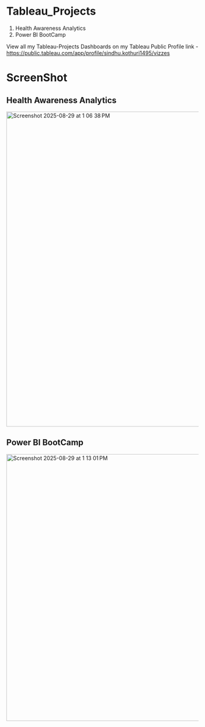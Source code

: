 # Tableau_Projects
1. Health Awareness Analytics
2. Power BI BootCamp

View all my Tableau-Projects Dashboards on my Tableau Public Profile link -
https://public.tableau.com/app/profile/sindhu.kothuri1495/vizzes

# ScreenShot
## Health Awareness Analytics
<img width="1440" height="825" alt="Screenshot 2025-08-29 at 1 06 38 PM" src="https://github.com/user-attachments/assets/52b7b140-d952-4842-90b9-2918563e4f0d" />

## Power BI BootCamp
<img width="1258" height="699" alt="Screenshot 2025-08-29 at 1 13 01 PM" src="https://github.com/user-attachments/assets/97189e17-7370-4600-9b38-40a51f6214d7" />
